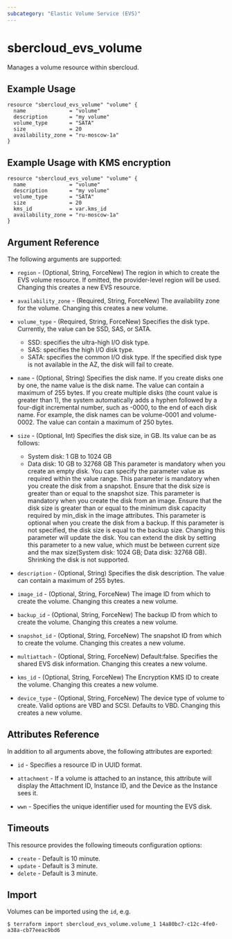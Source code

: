 ```yaml
---
subcategory: "Elastic Volume Service (EVS)"
---
```


# sbercloud\_evs\_volume

Manages a volume resource within sbercloud.

## Example Usage

```hcl
resource "sbercloud_evs_volume" "volume" {
  name              = "volume"
  description       = "my volume"
  volume_type       = "SATA"
  size              = 20
  availability_zone = "ru-moscow-1a"
}
```

## Example Usage with KMS encryption

```hcl
resource "sbercloud_evs_volume" "volume" {
  name              = "volume"
  description       = "my volume"
  volume_type       = "SATA"
  size              = 20
  kms_id            = var.kms_id
  availability_zone = "ru-moscow-1a"
}
```

## Argument Reference

The following arguments are supported:

* `region` - (Optional, String, ForceNew) The region in which to create the EVS volume resource. If omitted, the provider-level region will be used. Changing this creates a new EVS resource.

* `availability_zone` - (Required, String, ForceNew) The availability zone for the volume.
    Changing this creates a new volume.

* `volume_type` - (Required, String, ForceNew) Specifies the disk type.
    Currently, the value can be SSD, SAS, or SATA.
    - SSD: specifies the ultra-high I/O disk type.
    - SAS: specifies the high I/O disk type.
    - SATA: specifies the common I/O disk type.
    If the specified disk type is not available in the AZ, the disk will fail to create.

* `name` - (Optional, String) Specifies the disk name.
    If you create disks one by one, the name value is the disk name. The value can contain a maximum of 255 bytes.
    If you create multiple disks (the count value is greater than 1), the system automatically adds a hyphen followed 
    by a four-digit incremental number, such as -0000, to the end of each disk name. For example, 
    the disk names can be volume-0001 and volume-0002. The value can contain a maximum of 250 bytes.

* `size` - (Optional, Int) Specifies the disk size, in GB. Its value can be as follows:
    - System disk: 1 GB to 1024 GB
    - Data disk: 10 GB to 32768 GB
    This parameter is mandatory when you create an empty disk. You can specify the parameter value as required within the value range.
    This parameter is mandatory when you create the disk from a snapshot. Ensure that the disk size is greater than or equal to the snapshot size.
    This parameter is mandatory when you create the disk from an image. Ensure that the disk size is greater than or equal to 
    the minimum disk capacity required by min_disk in the image attributes.
    This parameter is optional when you create the disk from a backup. If this parameter is not specified, the disk size is equal to the backup size.
    Changing this parameter will update the disk. You can extend the disk by setting this parameter to a new value, which must be between current size
    and the max size(System disk: 1024 GB; Data disk: 32768 GB). Shrinking the disk is not supported.

* `description` - (Optional, String) Specifies the disk description. The value can contain a maximum of 255 bytes.

* `image_id` - (Optional, String, ForceNew) The image ID from which to create the volume.
    Changing this creates a new volume.

* `backup_id` - (Optional, String, ForceNew) The backup ID from which to create the volume.
    Changing this creates a new volume.

* `snapshot_id` - (Optional, String, ForceNew) The snapshot ID from which to create the volume.
    Changing this creates a new volume.
	
* `multiattach` - (Optional, String, ForceNew) Default:false. Specifies the shared EVS disk information.
    Changing this creates a new volume.

* `kms_id` - (Optional, String, ForceNew) The Encryption KMS ID to create the volume.
    Changing this creates a new volume.

* `device_type` - (Optional, String, ForceNew) The device type of volume to create. Valid options are VBD and SCSI.
	Defaults to VBD. Changing this creates a new volume.

## Attributes Reference

In addition to all arguments above, the following attributes are exported:

* `id` - Specifies a resource ID in UUID format.

* `attachment` - If a volume is attached to an instance, this attribute will
    display the Attachment ID, Instance ID, and the Device as the Instance
    sees it.
* `wwn` - Specifies the unique identifier used for mounting the EVS disk.

## Timeouts
This resource provides the following timeouts configuration options:
- `create` - Default is 10 minute.
- `update` - Default is 3 minute.
- `delete` - Default is 3 minute.

## Import

Volumes can be imported using the `id`, e.g.

```
$ terraform import sbercloud_evs_volume.volume_1 14a80bc7-c12c-4fe0-a38a-cb77eeac9bd6
```

